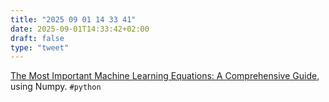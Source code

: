 ```yaml
---
title: "2025 09 01 14 33 41"
date: 2025-09-01T14:33:42+02:00
draft: false
type: "tweet"
---
```


[The Most Important Machine Learning Equations: A Comprehensive Guide](https://chizkidd.github.io//2025/05/30/machine-learning-key-math-eqns/#gradient-descent), using Numpy. `#python`

